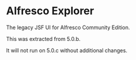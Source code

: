 Alfresco Explorer
=========
The legacy JSF UI for Alfresco Community Edition.

This was extracted from 5.0.b.

It will not run on 5.0.c without additional changes.
